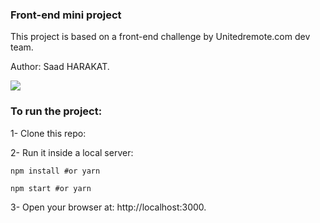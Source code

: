 ### Front-end mini project
This project is based on a front-end challenge by Unitedremote.com dev team.

Author: Saad HARAKAT.

![](https://i.giphy.com/media/1xmADCvijLQIvTgb7s/source.gif)

### To run the project:

1- Clone this repo:

2- Run it inside a local server:

`npm install #or yarn`

`npm start #or yarn`

3- Open your browser at: http://localhost:3000.
